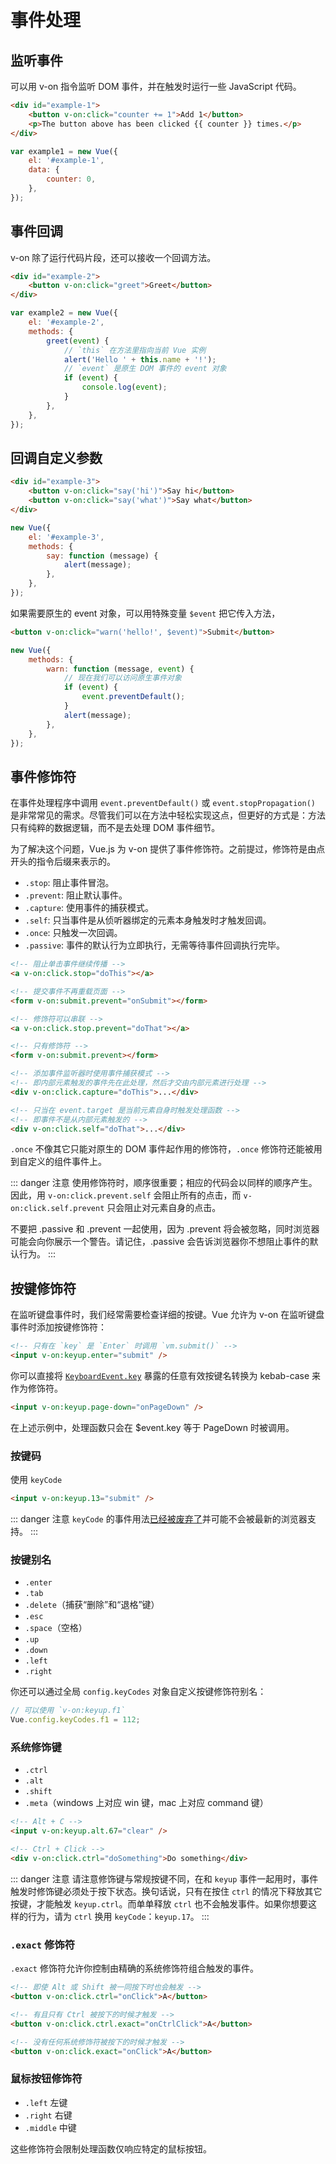 # 事件处理

## 监听事件

可以用 v-on 指令监听 DOM 事件，并在触发时运行一些 JavaScript 代码。

```html
<div id="example-1">
	<button v-on:click="counter += 1">Add 1</button>
	<p>The button above has been clicked {{ counter }} times.</p>
</div>
```

```js
var example1 = new Vue({
	el: '#example-1',
	data: {
		counter: 0,
	},
});
```

## 事件回调

v-on 除了运行代码片段，还可以接收一个回调方法。

```html
<div id="example-2">
	<button v-on:click="greet">Greet</button>
</div>
```

```js
var example2 = new Vue({
	el: '#example-2',
	methods: {
		greet(event) {
			// `this` 在方法里指向当前 Vue 实例
			alert('Hello ' + this.name + '!');
			// `event` 是原生 DOM 事件的 event 对象
			if (event) {
				console.log(event);
			}
		},
	},
});
```

## 回调自定义参数

```html
<div id="example-3">
	<button v-on:click="say('hi')">Say hi</button>
	<button v-on:click="say('what')">Say what</button>
</div>
```

```js
new Vue({
	el: '#example-3',
	methods: {
		say: function (message) {
			alert(message);
		},
	},
});
```

如果需要原生的 event 对象，可以用特殊变量 `$event` 把它传入方法，

```html
<button v-on:click="warn('hello!', $event)">Submit</button>
```

```js
new Vue({
	methods: {
		warn: function (message, event) {
			// 现在我们可以访问原生事件对象
			if (event) {
				event.preventDefault();
			}
			alert(message);
		},
	},
});
```

## 事件修饰符

在事件处理程序中调用 `event.preventDefault()` 或 `event.stopPropagation()` 是非常常见的需求。尽管我们可以在方法中轻松实现这点，但更好的方式是：方法只有纯粹的数据逻辑，而不是去处理 DOM 事件细节。

为了解决这个问题，Vue.js 为 v-on 提供了事件修饰符。之前提过，修饰符是由点开头的指令后缀来表示的。

-   `.stop`: 阻止事件冒泡。
-   `.prevent`: 阻止默认事件。
-   `.capture`: 使用事件的捕获模式。
-   `.self`: 只当事件是从侦听器绑定的元素本身触发时才触发回调。
-   `.once`: 只触发一次回调。
-   `.passive`: 事件的默认行为立即执行，无需等待事件回调执行完毕。

```html
<!-- 阻止单击事件继续传播 -->
<a v-on:click.stop="doThis"></a>

<!-- 提交事件不再重载页面 -->
<form v-on:submit.prevent="onSubmit"></form>

<!-- 修饰符可以串联 -->
<a v-on:click.stop.prevent="doThat"></a>

<!-- 只有修饰符 -->
<form v-on:submit.prevent></form>

<!-- 添加事件监听器时使用事件捕获模式 -->
<!-- 即内部元素触发的事件先在此处理，然后才交由内部元素进行处理 -->
<div v-on:click.capture="doThis">...</div>

<!-- 只当在 event.target 是当前元素自身时触发处理函数 -->
<!-- 即事件不是从内部元素触发的 -->
<div v-on:click.self="doThat">...</div>
```

`.once` 不像其它只能对原生的 DOM 事件起作用的修饰符，`.once` 修饰符还能被用到自定义的组件事件上。

::: danger 注意
使用修饰符时，顺序很重要；相应的代码会以同样的顺序产生。因此，用 `v-on:click.prevent.self` 会阻止所有的点击，而 `v-on:click.self.prevent` 只会阻止对元素自身的点击。

不要把 .passive 和 .prevent 一起使用，因为 .prevent 将会被忽略，同时浏览器可能会向你展示一个警告。请记住，.passive 会告诉浏览器你不想阻止事件的默认行为。
:::

## 按键修饰符

在监听键盘事件时，我们经常需要检查详细的按键。Vue 允许为 v-on 在监听键盘事件时添加按键修饰符：

```html
<!-- 只有在 `key` 是 `Enter` 时调用 `vm.submit()` -->
<input v-on:keyup.enter="submit" />
```

你可以直接将 [`KeyboardEvent.key`](https://developer.mozilla.org/en-US/docs/Web/API/KeyboardEvent/key/Key_Values) 暴露的任意有效按键名转换为 kebab-case 来作为修饰符。

```html
<input v-on:keyup.page-down="onPageDown" />
```

在上述示例中，处理函数只会在 $event.key 等于 PageDown 时被调用。

### 按键码

使用 `keyCode`

```html
<input v-on:keyup.13="submit" />
```

::: danger 注意
`keyCode` 的事件用法[已经被废弃了](https://developer.mozilla.org/zh-CN/docs/Web/API/KeyboardEvent/keyCode)并可能不会被最新的浏览器支持。
:::

### 按键别名

-   `.enter`
-   `.tab`
-   `.delete`（捕获“删除”和“退格”键）
-   `.esc`
-   `.space`（空格）
-   `.up`
-   `.down`
-   `.left`
-   `.right`

你还可以通过全局 `config.keyCodes` 对象自定义按键修饰符别名：

```js
// 可以使用 `v-on:keyup.f1`
Vue.config.keyCodes.f1 = 112;
```

### 系统修饰键

-   `.ctrl`
-   `.alt`
-   `.shift`
-   `.meta`（windows 上对应 win 键，mac 上对应 command 键）

```html
<!-- Alt + C -->
<input v-on:keyup.alt.67="clear" />

<!-- Ctrl + Click -->
<div v-on:click.ctrl="doSomething">Do something</div>
```

::: danger 注意
请注意修饰键与常规按键不同，在和 `keyup` 事件一起用时，事件触发时修饰键必须处于按下状态。换句话说，只有在按住 `ctrl` 的情况下释放其它按键，才能触发 `keyup.ctrl`。而单单释放 `ctrl` 也不会触发事件。如果你想要这样的行为，请为 `ctrl` 换用 `keyCode`：`keyup.17`。
:::

### `.exact` 修饰符 <version text="2.5.0+"/>

`.exact` 修饰符允许你控制由精确的系统修饰符组合触发的事件。

```html
<!-- 即使 Alt 或 Shift 被一同按下时也会触发 -->
<button v-on:click.ctrl="onClick">A</button>

<!-- 有且只有 Ctrl 被按下的时候才触发 -->
<button v-on:click.ctrl.exact="onCtrlClick">A</button>

<!-- 没有任何系统修饰符被按下的时候才触发 -->
<button v-on:click.exact="onClick">A</button>
```

### 鼠标按钮修饰符

-  `.left` 左键
-  `.right` 右键
-  `.middle` 中键

这些修饰符会限制处理函数仅响应特定的鼠标按钮。